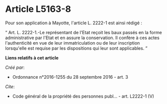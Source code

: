 # Article L5163-8

Pour son application à Mayotte, l'article L. 2222-1 est ainsi rédigé :

“ Art. L. 2222-1.-Le représentant de l'Etat reçoit les baux passés en la forme administrative par l'Etat et en assure la
conservation. Il confère à ces actes l'authenticité en vue de leur immatriculation ou de leur inscription lorsqu'elle est
requise par les dispositions qui leur sont applicables. ”

**Liens relatifs à cet article**

_Créé par_:

  - Ordonnance n°2016-1255 du 28 septembre 2016 - art. 3

_Cite_:

  - Code général de la propriété des personnes publ... - art. L2222-1 (V)
